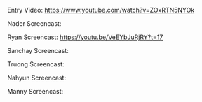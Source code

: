 Entry Video: 
https://www.youtube.com/watch?v=ZOxRTN5NYOk

Nader Screencast:

Ryan Screencast:
https://youtu.be/VeEYbJuRjRY?t=17

Sanchay Screencast:

Truong Screencast:

Nahyun Screencast:

Manny Screencast:

